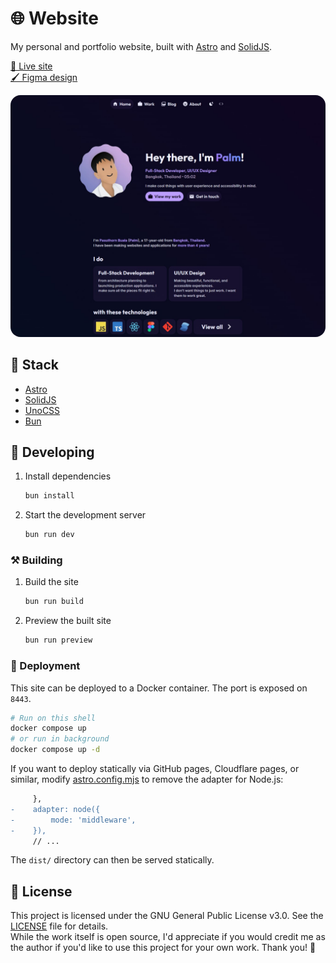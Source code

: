 # 🌐 Website

My personal and portfolio website, built with [Astro](https://astro.build/) and [SolidJS](https://www.solidjs.com/).

[📎 Live site](https://v2.palmdevs.me)  
[🖌️ Figma design](https://www.figma.com/design/scwi73muUFOAd6T02DaHo1/Website-Redesign)

<img style="border-radius: 16px" width="600" alt="Screenshot" src="./SCREENSHOT.jpg">

## 🧰 Stack

- [Astro](https://astro.build/)
- [SolidJS](https://www.solidjs.com/)
- [UnoCSS](https://unocss.dev/)
- [Bun](https://bun.sh/)

## 👷 Developing

1. Install dependencies

   ```sh
   bun install
   ```

2. Start the development server

   ```sh
   bun run dev
   ```

### ⚒️ Building

1. Build the site

   ```sh
   bun run build
   ```

2. Preview the built site

   ```sh
   bun run preview
   ```

### 🐳 Deployment

This site can be deployed to a Docker container.
The port is exposed on `8443`.

```sh
# Run on this shell
docker compose up
# or run in background
docker compose up -d
```

If you want to deploy statically via GitHub pages, Cloudflare pages, or similar, modify [astro.config.mjs](./astro.config.mjs) to remove the adapter for Node.js:

```diff
     },
-    adapter: node({
-        mode: 'middleware',
-    }),
     // ...
```

The `dist/` directory can then be served statically.

## 📝 License

This project is licensed under the GNU General Public License v3.0. See the [LICENSE](./LICENSE) file for details.  
While the work itself is open source, I'd appreciate if you would credit me as the author if you'd like to use this project for your own work. Thank you! 💖
